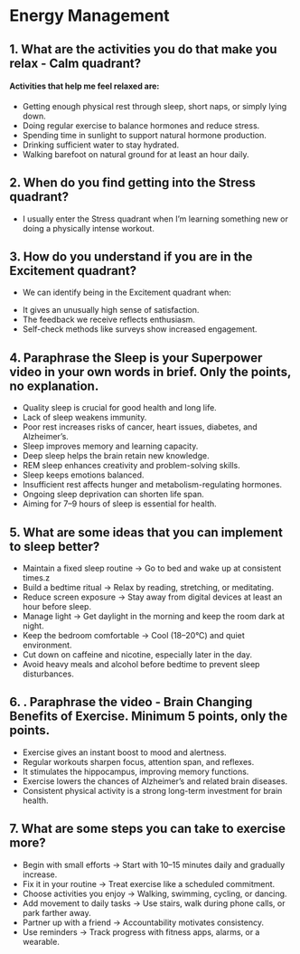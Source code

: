 # Energy Management

## 1. What are the activities you do that make you relax - Calm quadrant?
#### Activities that help me feel relaxed are:
- Getting enough physical rest through sleep, short naps, or simply lying down.
- Doing regular exercise to balance hormones and reduce stress.
- Spending time in sunlight to support natural hormone production.
- Drinking sufficient water to stay hydrated.
- Walking barefoot on natural ground for at least an hour daily.

## 2. When do you find getting into the Stress quadrant?
- I usually enter the Stress quadrant when I’m learning something new or doing a physically intense workout.

## 3. How do you understand if you are in the Excitement quadrant?
* We can identify being in the Excitement quadrant when:
- It gives an unusually high sense of satisfaction.
- The feedback we receive reflects enthusiasm.
- Self-check methods like surveys show increased engagement.

## 4. Paraphrase the Sleep is your Superpower video in your own words in brief. Only the points, no explanation.
- Quality sleep is crucial for good health and long life.
- Lack of sleep weakens immunity.
- Poor rest increases risks of cancer, heart issues, diabetes, and Alzheimer’s.
- Sleep improves memory and learning capacity.
- Deep sleep helps the brain retain new knowledge.
- REM sleep enhances creativity and problem-solving skills.
- Sleep keeps emotions balanced.
- Insufficient rest affects hunger and metabolism-regulating hormones.
- Ongoing sleep deprivation can shorten life span.
- Aiming for 7–9 hours of sleep is essential for health.

## 5. What are some ideas that you can implement to sleep better?
- Maintain a fixed sleep routine → Go to bed and wake up at consistent times.z
- Build a bedtime ritual → Relax by reading, stretching, or meditating.
- Reduce screen exposure → Stay away from digital devices at least an hour before sleep.
- Manage light → Get daylight in the morning and keep the room dark at night.
- Keep the bedroom comfortable → Cool (18–20°C) and quiet environment.
- Cut down on caffeine and nicotine, especially later in the day.
- Avoid heavy meals and alcohol before bedtime to prevent sleep disturbances. 

## 6. . Paraphrase the video - Brain Changing Benefits of Exercise. Minimum 5 points, only the points.
- Exercise gives an instant boost to mood and alertness.
- Regular workouts sharpen focus, attention span, and reflexes.
- It stimulates the hippocampus, improving memory functions.
- Exercise lowers the chances of Alzheimer’s and related brain diseases.
- Consistent physical activity is a strong long-term investment for brain health.

## 7. What are some steps you can take to exercise more?
- Begin with small efforts → Start with 10–15 minutes daily and gradually increase.
- Fix it in your routine → Treat exercise like a scheduled commitment.
- Choose activities you enjoy → Walking, swimming, cycling, or dancing.
- Add movement to daily tasks → Use stairs, walk during phone calls, or park farther away.
- Partner up with a friend → Accountability motivates consistency.
- Use reminders → Track progress with fitness apps, alarms, or a wearable.
